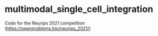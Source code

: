 # multimodal_single_cell_integration
Code for the Neurips 2021 competition (https://openproblems.bio/neurips_2021/)
